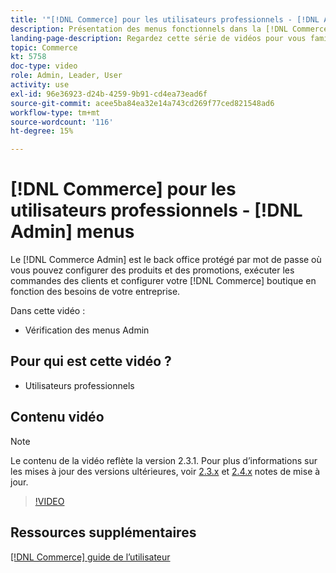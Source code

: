 ```yaml
---
title: '"[!DNL Commerce] pour les utilisateurs professionnels - [!DNL Admin] menus"'
description: Présentation des menus fonctionnels dans la [!DNL Commerce] v2.3 [!DNL Admin].
landing-page-description: Regardez cette série de vidéos pour vous familiariser avec les principes de base d’Adobe Commerce et le travail dans l’interface Administration.
topic: Commerce
kt: 5758
doc-type: video
role: Admin, Leader, User
activity: use
exl-id: 96e36923-d24b-4259-9b91-cd4ea73ead6f
source-git-commit: acee5ba84ea32e14a743cd269f77ced821548ad6
workflow-type: tm+mt
source-wordcount: '116'
ht-degree: 15%

---
```


# [!DNL Commerce] pour les utilisateurs professionnels - [!DNL Admin] menus

Le [!DNL Commerce Admin] est le back office protégé par mot de passe où vous pouvez configurer des produits et des promotions, exécuter les commandes des clients et configurer votre [!DNL Commerce] boutique en fonction des besoins de votre entreprise.

Dans cette vidéo :

- Vérification des menus Admin

## Pour qui est cette vidéo ?

- Utilisateurs professionnels

## Contenu vidéo

>[!NOTE]
>
>Le contenu de la vidéo reflète la version 2.3.1. Pour plus d’informations sur les mises à jour des versions ultérieures, voir [ 2.3.x](https://devdocs.magento.com/guides/v2.3/release-notes/bk-release-notes.html) et [2.4.x](https://devdocs.magento.com/guides/v2.4/release-notes/bk-release-notes.html) notes de mise à jour.

>[!VIDEO](https://video.tv.adobe.com/v/35942?quality=12&learn=on)

## Ressources supplémentaires

[[!DNL Commerce] guide de l’utilisateur](https://docs.magento.com/)
